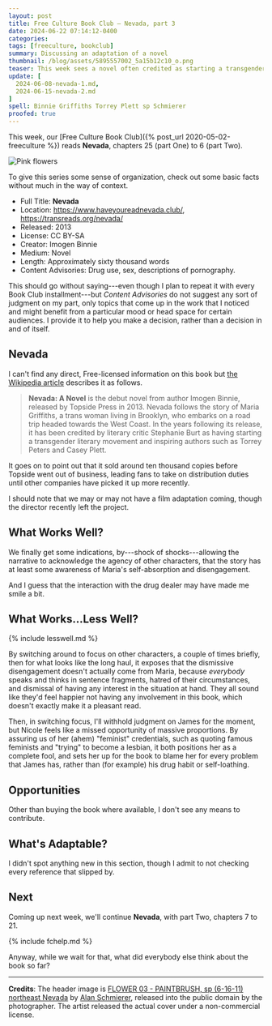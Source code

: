 ```yaml
---
layout: post
title: Free Culture Book Club — Nevada, part 3
date: 2024-06-22 07:14:12-0400
categories:
tags: [freeculture, bookclub]
summary: Discussing an adaptation of a novel
thumbnail: /blog/assets/5895557002_5a15b12c10_o.png
teaser: This week sees a novel often credited as starting a transgender literary movement.
update: [
  2024-06-08-nevada-1.md,
  2024-06-15-nevada-2.md
]
spell: Binnie Griffiths Torrey Plett sp Schmierer
proofed: true
---
```


This week, our [Free Culture Book Club]({% post_url 2020-05-02-freeculture %}) reads **Nevada**, chapters 25 (part One) to 6 (part Two).

![Pink flowers](/blog/assets/5895557002_5a15b12c10_o.png "If this looks like a placeholder image...well, you've probably made worse assessments.")

To give this series some sense of organization, check out some basic facts without much in the way of context.

 * Full Title:  **Nevada**
 * Location:  <https://www.haveyoureadnevada.club/>, <https://transreads.org/nevada/>
 * Released:  2013
 * License:  CC BY-SA
 * Creator:  Imogen Binnie
 * Medium:  Novel
 * Length:  Approximately sixty thousand words
 * Content Advisories:  Drug use, sex, descriptions of pornography.

This should go without saying---even though I plan to repeat it with every Book Club installment---but *Content Advisories* do not suggest any sort of judgment on my part, only topics that come up in the work that I noticed and might benefit from a particular mood or head space for certain audiences.  I provide it to help you make a decision, rather than a decision in and of itself.

## Nevada

I can't find any direct, Free-licensed information on this book but [the Wikipedia article](https://en.wikipedia.org/wiki/Nevada_%28Binnie_novel%29) describes it as follows.

 > **Nevada: A Novel** is the debut novel from author Imogen Binnie, released by Topside Press in 2013. Nevada follows the story of Maria Griffiths, a trans woman living in Brooklyn, who embarks on a road trip headed towards the West Coast. In the years following its release, it has been credited by literary critic Stephanie Burt as having starting a transgender literary movement and inspiring authors such as Torrey Peters and Casey Plett.

It goes on to point out that it sold around ten thousand copies before Topside went out of business, leading fans to take on distribution duties until other companies have picked it up more recently.

I should note that we may or may not have a film adaptation coming, though the director recently left the project.

## What Works Well?

We finally get some indications, by---shock of shocks---allowing the narrative to acknowledge the agency of other characters, that the story has at least some awareness of Maria's self-absorption and disengagement.

And I guess that the interaction with the drug dealer may have made me smile a bit.

## What Works...Less Well?

{% include lesswell.md %}

By switching around to focus on other characters, a couple of times briefly, then for what looks like the long haul, it exposes that the dismissive disengagement doesn't actually come from Maria, because *everybody* speaks and thinks in sentence fragments, hatred of their circumstances, and dismissal of having any interest in the situation at hand.  They all sound like they'd feel happier not having any involvement in this book, which doesn't exactly make it a pleasant read.

Then, in switching focus, I'll withhold judgment on James for the moment, but Nicole feels like a missed opportunity of massive proportions.  By assuring us of her (ahem) "feminist" credentials, such as quoting famous feminists and "trying" to become a lesbian, it both positions her as a complete fool, and sets her up for the book to blame her for every problem that James has, rather than (for example) his drug habit or self-loathing.

## Opportunities

Other than buying the book where available, I don't see any means to contribute.

## What's Adaptable?

I didn't spot anything new in this section, though I admit to not checking every reference that slipped by.

## Next

Coming up next week, we'll continue **Nevada**, with part Two, chapters 7 to 21.

{% include fchelp.md %}

Anyway, while we wait for that, what did everybody else think about the book so far?

* * *

**Credits**:  The header image is [FLOWER 03 - PAINTBRUSH, sp (6-16-11) northeast Nevada](https://www.flickr.com/photos/8101022@N05/5895557002) by [Alan Schmierer](https://www.flickr.com/photos/sloalan/), released into the public domain by the photographer.  The artist released the actual cover under a non-commercial license.
